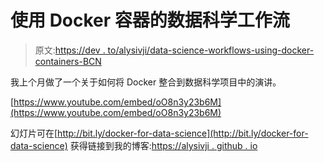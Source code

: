 # 使用 Docker 容器的数据科学工作流

> 原文:[https://dev . to/alysivji/data-science-workflows-using-docker-containers-BCN](https://dev.to/alysivji/data-science-workflows-using-docker-containers-bcn)

我上个月做了一个关于如何将 Docker 整合到数据科学项目中的演讲。

[https://www.youtube.com/embed/oO8n3y23b6M](https://www.youtube.com/embed/oO8n3y23b6M)

幻灯片可在[http://bit.ly/docker-for-data-science](http://bit.ly/docker-for-data-science)
获得链接到我的博客:[https://alysivji . github . io](https://alysivji.github.io)